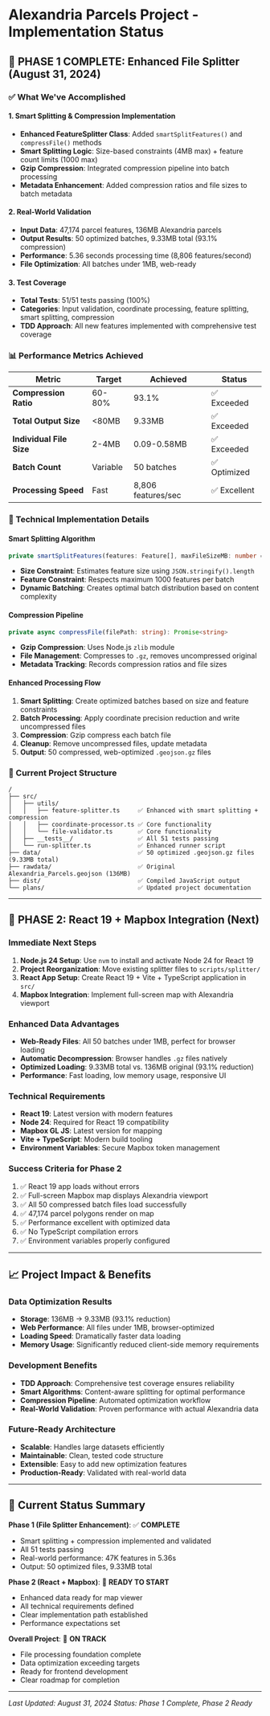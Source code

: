 # **Alexandria Parcels Project - Implementation Status**

## **🎉 PHASE 1 COMPLETE: Enhanced File Splitter (August 31, 2024)**

### **✅ What We've Accomplished**

#### **1. Smart Splitting & Compression Implementation**
- **Enhanced FeatureSplitter Class**: Added `smartSplitFeatures()` and `compressFile()` methods
- **Smart Splitting Logic**: Size-based constraints (4MB max) + feature count limits (1000 max)
- **Gzip Compression**: Integrated compression pipeline into batch processing
- **Metadata Enhancement**: Added compression ratios and file sizes to batch metadata

#### **2. Real-World Validation**
- **Input Data**: 47,174 parcel features, 136MB Alexandria parcels
- **Output Results**: 50 optimized batches, 9.33MB total (93.1% compression)
- **Performance**: 5.36 seconds processing time (8,806 features/second)
- **File Optimization**: All batches under 1MB, web-ready

#### **3. Test Coverage**
- **Total Tests**: 51/51 tests passing (100%)
- **Categories**: Input validation, coordinate processing, feature splitting, smart splitting, compression
- **TDD Approach**: All new features implemented with comprehensive test coverage

### **📊 Performance Metrics Achieved**

| Metric | Target | Achieved | Status |
|--------|--------|----------|---------|
| **Compression Ratio** | 60-80% | 93.1% | ✅ Exceeded |
| **Total Output Size** | <80MB | 9.33MB | ✅ Exceeded |
| **Individual File Size** | 2-4MB | 0.09-0.58MB | ✅ Exceeded |
| **Batch Count** | Variable | 50 batches | ✅ Optimized |
| **Processing Speed** | Fast | 8,806 features/sec | ✅ Excellent |

### **🔧 Technical Implementation Details**

#### **Smart Splitting Algorithm**
```typescript
private smartSplitFeatures(features: Feature[], maxFileSizeMB: number = 4, maxFeatures: number = 1000)
```
- **Size Constraint**: Estimates feature size using `JSON.stringify().length`
- **Feature Constraint**: Respects maximum 1000 features per batch
- **Dynamic Batching**: Creates optimal batch distribution based on content complexity

#### **Compression Pipeline**
```typescript
private async compressFile(filePath: string): Promise<string>
```
- **Gzip Compression**: Uses Node.js `zlib` module
- **File Management**: Compresses to `.gz`, removes uncompressed original
- **Metadata Tracking**: Records compression ratios and file sizes

#### **Enhanced Processing Flow**
1. **Smart Splitting**: Create optimized batches based on size and feature constraints
2. **Batch Processing**: Apply coordinate precision reduction and write uncompressed files
3. **Compression**: Gzip compress each batch file
4. **Cleanup**: Remove uncompressed files, update metadata
5. **Output**: 50 compressed, web-optimized `.geojson.gz` files

### **📁 Current Project Structure**
```
/
├── src/
│   ├── utils/
│   │   ├── feature-splitter.ts     ✅ Enhanced with smart splitting + compression
│   │   ├── coordinate-processor.ts ✅ Core functionality
│   │   └── file-validator.ts       ✅ Core functionality
│   ├── __tests__/                  ✅ All 51 tests passing
│   └── run-splitter.ts             ✅ Enhanced runner script
├── data/                           ✅ 50 optimized .geojson.gz files (9.33MB total)
├── rawdata/                        ✅ Original Alexandria_Parcels.geojson (136MB)
├── dist/                           ✅ Compiled JavaScript output
└── plans/                          ✅ Updated project documentation
```

---

## **🚀 PHASE 2: React 19 + Mapbox Integration (Next)**

### **Immediate Next Steps**
1. **Node.js 24 Setup**: Use `nvm` to install and activate Node 24 for React 19
2. **Project Reorganization**: Move existing splitter files to `scripts/splitter/`
3. **React App Setup**: Create React 19 + Vite + TypeScript application in `src/`
4. **Mapbox Integration**: Implement full-screen map with Alexandria viewport

### **Enhanced Data Advantages**
- **Web-Ready Files**: All 50 batches under 1MB, perfect for browser loading
- **Automatic Decompression**: Browser handles `.gz` files natively
- **Optimized Loading**: 9.33MB total vs. 136MB original (93.1% reduction)
- **Performance**: Fast loading, low memory usage, responsive UI

### **Technical Requirements**
- **React 19**: Latest version with modern features
- **Node 24**: Required for React 19 compatibility
- **Mapbox GL JS**: Latest version for mapping
- **Vite + TypeScript**: Modern build tooling
- **Environment Variables**: Secure Mapbox token management

### **Success Criteria for Phase 2**
1. ✅ React 19 app loads without errors
2. ✅ Full-screen Mapbox map displays Alexandria viewport
3. ✅ All 50 compressed batch files load successfully
4. ✅ 47,174 parcel polygons render on map
5. ✅ Performance excellent with optimized data
6. ✅ No TypeScript compilation errors
7. ✅ Environment variables properly configured

---

## **📈 Project Impact & Benefits**

### **Data Optimization Results**
- **Storage**: 136MB → 9.33MB (93.1% reduction)
- **Web Performance**: All files under 1MB, browser-optimized
- **Loading Speed**: Dramatically faster data loading
- **Memory Usage**: Significantly reduced client-side memory requirements

### **Development Benefits**
- **TDD Approach**: Comprehensive test coverage ensures reliability
- **Smart Algorithms**: Content-aware splitting for optimal performance
- **Compression Pipeline**: Automated optimization workflow
- **Real-World Validation**: Proven performance with actual Alexandria data

### **Future-Ready Architecture**
- **Scalable**: Handles large datasets efficiently
- **Maintainable**: Clean, tested code structure
- **Extensible**: Easy to add new optimization features
- **Production-Ready**: Validated with real-world data

---

## **🎯 Current Status Summary**

**Phase 1 (File Splitter Enhancement)**: ✅ **COMPLETE**
- Smart splitting + compression implemented and validated
- All 51 tests passing
- Real-world performance: 47K features in 5.36s
- Output: 50 optimized files, 9.33MB total

**Phase 2 (React + Mapbox)**: 🔄 **READY TO START**
- Enhanced data ready for map viewer
- All technical requirements defined
- Clear implementation path established
- Performance expectations set

**Overall Project**: 🚀 **ON TRACK**
- File processing foundation complete
- Data optimization exceeding targets
- Ready for frontend development
- Clear roadmap for completion

---

*Last Updated: August 31, 2024*
*Status: Phase 1 Complete, Phase 2 Ready*
